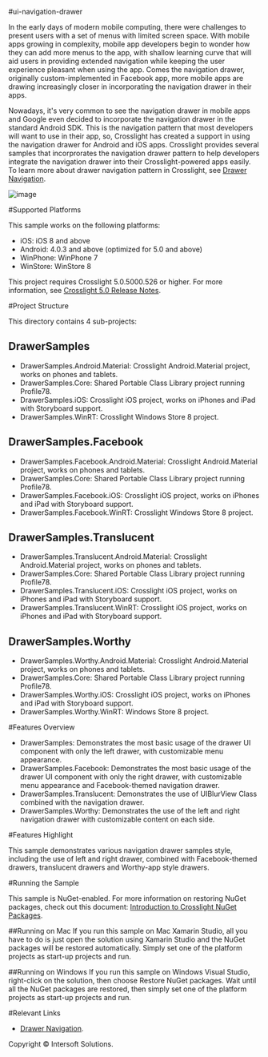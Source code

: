 #ui-navigation-drawer

In the early days of modern mobile computing, there were challenges to present users with a set of menus with limited screen space. With mobile apps growing in complexity, mobile app developers begin to wonder how they can add more menus to the app, with shallow learning curve that will aid users in providing extended navigation while keeping the user experience pleasant when using the app. Comes the navigation drawer, originally custom-implemented in Facebook app, more mobile apps are drawing increasingly closer in incorporating the navigation drawer in their apps.

Nowadays, it's very common to see the navigation drawer in mobile apps and Google even decided to incorporate the navigation drawer in the standard Android SDK. This is the navigation pattern that most developers will want to use in their app, so, Crosslight has created a support in using the navigation drawer for Android and iOS apps. Crosslight provides several samples that incorprorates the navigation drawer pattern to help developers integrate the navigation drawer into their Crosslight-powered apps easily. To learn more about drawer navigation pattern in Crosslight, see [Drawer Navigation](http://developer.intersoftsolutions.com/display/crosslight/Drawer+Navigation).

![image](http://developer.intersoftsolutions.com/download/attachments/5148174/drawer-samples.png?version=2&modificationDate=1398825482827&api=v2)

#Supported Platforms

This sample works on the following platforms:

* iOS: iOS 8 and above
* Android: 4.0.3 and above (optimized for 5.0 and above)
* WinPhone: WinPhone 7
* WinStore: WinStore 8

This project requires Crosslight 5.0.5000.526 or higher. For more information, see [Crosslight 5.0 Release Notes](http://developer.intersoftsolutions.com/display/crosslight/Crosslight+5.0+Release+Notes).

#Project Structure

This directory contains 4 sub-projects:

## DrawerSamples

* DrawerSamples.Android.Material: Crosslight Android.Material project, works on phones and tablets.
* DrawerSamples.Core: Shared Portable Class Library project running Profile78.
* DrawerSamples.iOS: Crosslight iOS project, works on iPhones and iPad with Storyboard support.
* DrawerSamples.WinRT: Crosslight Windows Store 8 project.

## DrawerSamples.Facebook

* DrawerSamples.Facebook.Android.Material: Crosslight Android.Material project, works on phones and tablets.
* DrawerSamples.Core: Shared Portable Class Library project running Profile78.
* DrawerSamples.Facebook.iOS: Crosslight iOS project, works on iPhones and iPad with Storyboard support.
* DrawerSamples.Facebook.WinRT: Crosslight Windows Store 8 project.

## DrawerSamples.Translucent

* DrawerSamples.Translucent.Android.Material: Crosslight Android.Material project, works on phones and tablets.
* DrawerSamples.Core: Shared Portable Class Library project running Profile78.
* DrawerSamples.Translucent.iOS: Crosslight iOS project, works on iPhones and iPad with Storyboard support.
* DrawerSamples.Translucent.WinRT: Crosslight iOS project, works on iPhones and iPad with Storyboard support.

## DrawerSamples.Worthy

* DrawerSamples.Worthy.Android.Material: Crosslight Android.Material project, works on phones and tablets.
* DrawerSamples.Core: Shared Portable Class Library project running Profile78.
* DrawerSamples.Worthy.iOS: Crosslight iOS project, works on iPhones and iPad with Storyboard support.
* DrawerSamples.Worthy.WinRT: Windows Store 8 project.


#Features Overview

* DrawerSamples: Demonstrates the most basic usage of the drawer UI component with only the left drawer, with customizable menu appearance.
* DrawerSamples.Facebook: Demonstrates the most basic usage of the drawer UI component with only the right drawer, with customizable menu appearance and Facebook-themed navigation drawer.
* DrawerSamples.Translucent: Demonstrates the use of UIBlurView Class combined with the navigation drawer.
* DrawerSamples.Worthy: Demonstrates the use of the left and right navigation drawer with customizable content on each side.

#Features Highlight

This sample demonstrates various navigation drawer samples style, including the use of left and right drawer, combined with Facebook-themed drawers, translucent drawers and Worthy-app style drawers.

#Running the Sample

This sample is NuGet-enabled. For more information on restoring NuGet packages, check out this document: [Introduction to Crosslight NuGet Packages](http://developer.intersoftsolutions.com/display/crosslight/Introduction+to+Crosslight+NuGet+Packages#IntroductiontoCrosslightNuGetPackages-RestoringCrosslightPackages).

##Running on Mac
If you run this sample on Mac Xamarin Studio, all you have to do is just open the solution using Xamarin Studio and the NuGet packages will be restored automatically. Simply set one of the platform projects as start-up projects and run.

##Running on Windows
If you run this sample on Windows Visual Studio, right-click on the solution, then choose Restore NuGet packages. Wait until all the NuGet packages are restored, then simply set one of the platform projects as start-up projects and run.

#Relevant Links

* [Drawer Navigation](http://developer.intersoftsolutions.com/display/crosslight/Drawer+Navigation).

Copyright © Intersoft Solutions.